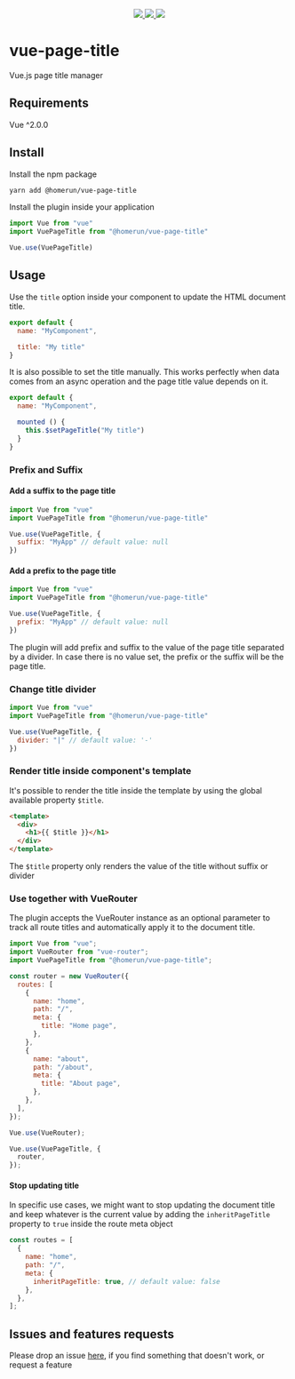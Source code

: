 <p align="center">
  <a href="https://npm.im/@homerun/vue-page-title">
    <img src="https://badgen.net/npm/v/@homerun/vue-page-title">
  </a>
  <a href="https://npm.im/@homerun/vue-page-title">
    <img src="https://badgen.net/npm/dw/homerun/vue-page-title?color=blue">
  </a>
  <a href="https://bundlephobia.com/result?p=@homerun/vue-page-title">
    <img src="https://badgen.net/bundlephobia/minzip/@homerun/vue-page-title">
  </a>
</p>

# vue-page-title

Vue.js page title manager

## Requirements

Vue ^2.0.0

## Install

Install the npm package

```bash
yarn add @homerun/vue-page-title
```

Install the plugin inside your application
```js
import Vue from "vue"
import VuePageTitle from "@homerun/vue-page-title"

Vue.use(VuePageTitle)
```

## Usage
Use the `title` option inside your component to update the HTML document title.

```js
export default {
  name: "MyComponent",

  title: "My title"
}
```
It is also possible to set the title manually. 
This works perfectly when data comes from an async operation and the page title value depends on it.

```js
export default {
  name: "MyComponent",

  mounted () {
    this.$setPageTitle("My title")
  }
}
```

### Prefix and Suffix
#### Add a suffix to the page title
```js
import Vue from "vue"
import VuePageTitle from "@homerun/vue-page-title"

Vue.use(VuePageTitle, {
  suffix: "MyApp" // default value: null
})
```

#### Add a prefix to the page title
```js
import Vue from "vue"
import VuePageTitle from "@homerun/vue-page-title"

Vue.use(VuePageTitle, {
  prefix: "MyApp" // default value: null
})
```

The plugin will add prefix and suffix to the value of the page title separated by a divider.
In case there is no value set, the prefix or the suffix will be the page title.

### Change title divider
```js
import Vue from "vue"
import VuePageTitle from "@homerun/vue-page-title"

Vue.use(VuePageTitle, {
  divider: "|" // default value: '-'
})
```

### Render title inside component's template
It's possible to render the title inside the template by using the global available property `$title`.

```html
<template>
  <div>
    <h1>{{ $title }}</h1>
  </div>
</template>
```

The `$title` property only renders the value of the title without suffix or divider

### Use together with VueRouter 
The plugin accepts the VueRouter instance as an optional parameter to track all route titles and automatically apply it to the document title.

```js
import Vue from "vue";
import VueRouter from "vue-router";
import VuePageTitle from "@homerun/vue-page-title";

const router = new VueRouter({
  routes: [
    {
      name: "home",
      path: "/",
      meta: {
        title: "Home page",
      },
    },
    {
      name: "about",
      path: "/about",
      meta: {
        title: "About page",
      },
    },
  ],
});

Vue.use(VueRouter);

Vue.use(VuePageTitle, {
  router,
});

```

#### Stop updating title
In specific use cases, we might want to stop updating the document title and keep whatever is the current value by adding the `inheritPageTitle` property to `true` inside the route meta object

```js
const routes = [
  {
    name: "home",
    path: "/",
    meta: {
      inheritPageTitle: true, // default value: false
    },
  },
];
```


## Issues and features requests

Please drop an issue [here](https://github.com/homerunco/vue-page-title/issues), if you find something that doesn't work, or request a feature

